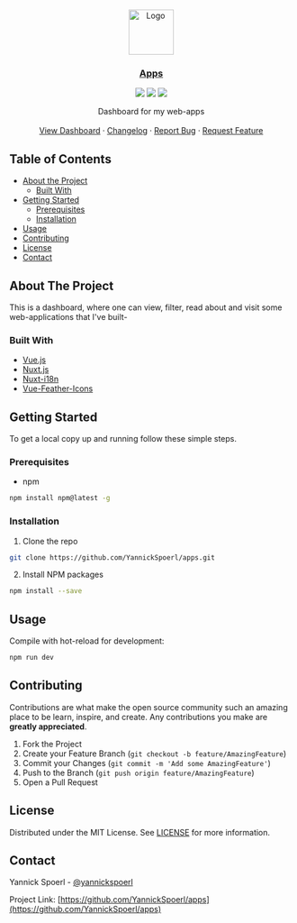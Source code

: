 <br />
<p align="center">
  <a href="https://github.com/YannickSpoerl/apps">
    <img src="https://github.com/YannickSpoerl/apps/tree/master/static/logo.png" alt="Logo" width="80" height="80">
  </a>

  <h3 align="center"><a href="https://apps.yannickspoerl.de">Apps</a></h3>
  <p align="center">
  <img src="https://img.shields.io/github/license/yannickspoerl/apps"/>
  <img src="https://img.shields.io/github/package-json/v/yannickspoerl/apps/development"/>
  <img src="https://img.shields.io/github/workflow/status/YannickSpoerl/apps/Build%20and%20Deploy"/>
  </p>
  
  <p align="center">
    Dashboard for my web-apps
    <br />
    <br />
    <a href="https://apps.yannickspoerl.de">View Dashboard</a>
    ·
    <a href="https://github.com/YannickSpoerl/apps/blob/master/CHANGELOG.md">Changelog</a>
    ·
    <a href="https://github.com/YannickSpoerl/apps/issues">Report Bug</a>
    ·
    <a href="https://github.com/YannickSpoerl/apps/issues">Request Feature</a>
  </p>
</p>



<!-- TABLE OF CONTENTS -->
## Table of Contents

* [About the Project](#about-the-project)
  * [Built With](#built-with)
* [Getting Started](#getting-started)
  * [Prerequisites](#prerequisites)
  * [Installation](#installation)
* [Usage](#usage)
* [Contributing](#contributing)
* [License](#license)
* [Contact](#contact)



<!-- ABOUT THE PROJECT -->
## About The Project

This is a dashboard, where one can view, filter, read about and visit some web-applications that I've built-


### Built With

* [Vue.js](https://vuejs.org/)
* [Nuxt.js](https://nuxtjs.org/)
* [Nuxt-i18n](https://github.com/nuxt-community/nuxt-i18n)
* [Vue-Feather-Icons](https://github.com/egoist/vue-feather-icons)



<!-- GETTING STARTED -->
## Getting Started

To get a local copy up and running follow these simple steps.

### Prerequisites

* npm
```sh
npm install npm@latest -g
```

### Installation
 
1. Clone the repo
```sh
git clone https://github.com/YannickSpoerl/apps.git
```
2. Install NPM packages
```sh
npm install --save
```



<!-- USAGE EXAMPLES -->
## Usage

Compile with hot-reload for development:
```sh
npm run dev
```

<!-- CONTRIBUTING -->
## Contributing

Contributions are what make the open source community such an amazing place to be learn, inspire, and create. Any contributions you make are **greatly appreciated**.

1. Fork the Project
2. Create your Feature Branch (`git checkout -b feature/AmazingFeature`)
3. Commit your Changes (`git commit -m 'Add some AmazingFeature'`)
4. Push to the Branch (`git push origin feature/AmazingFeature`)
5. Open a Pull Request



<!-- LICENSE -->
## License

Distributed under the MIT License. See [LICENSE](https://github.com/YannickSpoerl/apps/blob/master/LICENSE.md) for more information.



<!-- CONTACT -->
## Contact

Yannick Spoerl - [@yannickspoerl](https://twitter.com/yannickspoerl)

Project Link: [https://github.com/YannickSpoerl/apps](https://github.com/YannickSpoerl/apps)
